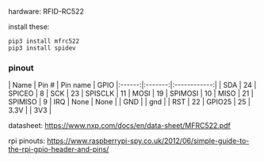 hardware: RFID-RC522

install these:
```
pip3 install mfrc522
pip3 install spidev
```

### pinout
| Name | Pin # | Pin name   |  GPIO
|:------:|:-------:|:------------:|
| SDA  | 24    | SPICEO     |   8
| SCK  | 23    | SPISCLK    |   11
| MOSI | 19    | SPIMOSI    |   10
| MISO | 21    | SPIMISO    |   9
| IRQ  | None  | None       |
| GND  |       | gnd        |
| RST  | 22    | GPIO25     |   25
| 3.3V |       | 3V3        |

datasheet: https://www.nxp.com/docs/en/data-sheet/MFRC522.pdf

rpi pinouts: https://www.raspberrypi-spy.co.uk/2012/06/simple-guide-to-the-rpi-gpio-header-and-pins/
